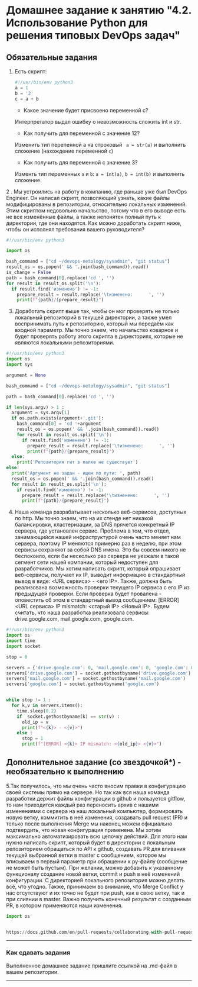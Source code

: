 # Домашнее задание к занятию "4.2. Использование Python для решения типовых DevOps задач"

## Обязательные задания

1. Есть скрипт:
    ```python
    #!/usr/bin/env python3
    a = 1
    b = '2'
    c = a + b
    ```
    * Какое значение будет присвоено переменной c?

    Интерпретатор выдал ошибку о невозможность сложить int и str.

    * Как получить для переменной c значение 12?

    Изменить тип перепенной а на строковый ` a = str(a)` и выполнить сложение (нахождение переменной `с`)

    * Как получить для переменной c значение 3?

    Изменть тип переменных `a` и `b`: `a = int(a)`, `b = int(b)` и выполнить сложение. 


2 . Мы устроились на работу в компанию, где раньше уже был DevOps Engineer. Он написал скрипт, позволяющий узнать, какие файлы модифицированы в репозитории, относительно локальных изменений. Этим скриптом недовольно начальство, потому что в его выводе есть не все изменённые файлы, а также непонятен полный путь к директории, где они находятся. Как можно доработать скрипт ниже, чтобы он исполнял требования вашего руководителя?

```python
#!/usr/bin/env python3

import os

bash_command = ["cd ~/devops-netology/sysadmin", "git status"]
result_os = os.popen(' && '.join(bash_command)).read()
is_change = False
path = bash_command[0].replace('cd ', '')
for result in result_os.split('\n'):
  if result.find('изменено') != -1:
    prepare_result = result.replace('\tизменено:      ', '')
    print(f"{path}/{prepare_result}")
```

3. Доработать скрипт выше так, чтобы он мог проверять не только локальный репозиторий в текущей директории, а также умел воспринимать путь к репозиторию, который мы передаём как входной параметр. Мы точно знаем, что начальство коварное и будет проверять работу этого скрипта в директориях, которые не являются локальными репозиториями.
```python
#!/usr/bin/env python3
import os
import sys

argument = None

bash_command = ["cd ~/devops-netology/sysadmin", "git status"]

path = bash_command[0].replace('cd ', '')

if len(sys.argv) > 1 :
  argument = sys.argv[1]
  if os.path.exists(argument+'.git'):
    bash_command[0] = 'cd '+argument
    result_os = os.popen(' && '.join(bash_command)).read()
    for result in result_os.split('\n'):
      if result.find('изменено') != -1:
        prepare_result = result.replace('\tизменено:      ', '')
        print(f"{path}/{prepare_result}")
  else:
    print('Репозитория гит в папке не существует')
else:
  print('Аргумент не задан - ищем по пути: ', path)
  result_os = os.popen(' && '.join(bash_command)).read()
  for result in result_os.split('\n'):
    if result.find('изменено') != -1:
      prepare_result = result.replace('\tизменено:      ', '')
      print(f"{path}/{prepare_result}")
```
4. Наша команда разрабатывает несколько веб-сервисов, доступных по http. Мы точно знаем, что на их стенде нет никакой балансировки, кластеризации, за DNS прячется конкретный IP сервера, где установлен сервис. Проблема в том, что отдел, занимающийся нашей инфраструктурой очень часто меняет нам сервера, поэтому IP меняются примерно раз в неделю, при этом сервисы сохраняют за собой DNS имена. Это бы совсем никого не беспокоило, если бы несколько раз сервера не уезжали в такой сегмент сети нашей компании, который недоступен для разработчиков. Мы хотим написать скрипт, который опрашивает веб-сервисы, получает их IP, выводит информацию в стандартный вывод в виде: <URL сервиса> - <его IP>. Также, должна быть реализована возможность проверки текущего IP сервиса c его IP из предыдущей проверки. Если проверка будет провалена - оповестить об этом в стандартный вывод сообщением: [ERROR] <URL сервиса> IP mismatch: <старый IP> <Новый IP>. Будем считать, что наша разработка реализовала сервисы: drive.google.com, mail.google.com, google.com.
```python
#!/usr/bin/env python3
import os
import time
import socket

stop = 0

servers = {'drive.google.com': 0, 'mail.google.com': 0, 'google.com': 0}
servers['drive.google.com'] = socket.gethostbyname('drive.google.com')
servers['mail.google.com'] = socket.gethostbyname('mail.google.com')
servers['google.com'] = socket.gethostbyname('google.com')


while stop != 1 :
  for k,v in servers.items():
    time.sleep(0.2)
    if  socket.gethostbyname(k) == str(v) :
      old_ip = v
      print(f"<{k}> - <{v}>")
    else :
      stop = 1
      print(f"[ERROR] <{k}> IP mismatch: <{old_ip}> <{v}>")
```

## Дополнительное задание (со звездочкой*) - необязательно к выполнению

5.Так получилось, что мы очень часто вносим правки в конфигурацию своей системы прямо на сервере. Но так как вся наша команда разработки держит файлы конфигурации в github и пользуется gitflow, то нам приходится каждый раз переносить архив с нашими изменениями с сервера на наш локальный компьютер, формировать новую ветку, коммитить в неё изменения, создавать pull request (PR) и только после выполнения Merge мы наконец можем официально подтвердить, что новая конфигурация применена. Мы хотим максимально автоматизировать всю цепочку действий. Для этого нам нужно написать скрипт, который будет в директории с локальным репозиторием обращаться по API к github, создавать PR для вливания текущей выбранной ветки в master с сообщением, которое мы вписываем в первый параметр при обращении к py-файлу (сообщение не может быть пустым). При желании, можно добавить к указанному функционалу создание новой ветки, commit и push в неё изменений конфигурации. С директорией локального репозитория можно делать всё, что угодно. Также, принимаем во внимание, что Merge Conflict у нас отсутствуют и их точно не будет при push, как в свою ветку, так и при слиянии в master. Важно получить конечный результат с созданным PR, в котором применяются наши изменения. 
```python
import os


https://docs.github.com/en/pull-requests/collaborating-with-pull-requests/proposing-changes-to-your-work-with-pull-requests/about-pull-requests


```

---

### Как сдавать задания

Выполненное домашнее задание пришлите ссылкой на .md-файл в вашем репозитории.

---
